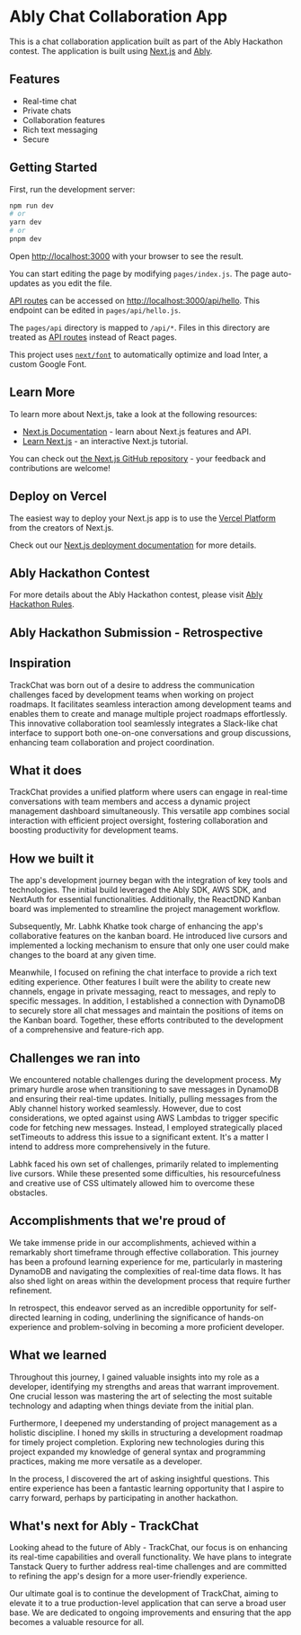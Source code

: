 # Ably Chat Collaboration App

This is a chat collaboration application built as part of the Ably Hackathon contest. The application is built using [Next.js](https://nextjs.org/) and [Ably](https://ably.com/).

## Features

- Real-time chat
- Private chats
- Collaboration features
- Rich text messaging
- Secure

## Getting Started

First, run the development server:

```bash
npm run dev
# or
yarn dev
# or
pnpm dev
```

Open [http://localhost:3000](http://localhost:3000) with your browser to see the result.

You can start editing the page by modifying `pages/index.js`. The page auto-updates as you edit the file.

[API routes](https://nextjs.org/docs/api-routes/introduction) can be accessed on [http://localhost:3000/api/hello](http://localhost:3000/api/hello). This endpoint can be edited in `pages/api/hello.js`.

The `pages/api` directory is mapped to `/api/*`. Files in this directory are treated as [API routes](https://nextjs.org/docs/api-routes/introduction) instead of React pages.

This project uses [`next/font`](https://nextjs.org/docs/basic-features/font-optimization) to automatically optimize and load Inter, a custom Google Font.

## Learn More

To learn more about Next.js, take a look at the following resources:

- [Next.js Documentation](https://nextjs.org/docs) - learn about Next.js features and API.
- [Learn Next.js](https://nextjs.org/learn) - an interactive Next.js tutorial.

You can check out [the Next.js GitHub repository](https://github.com/vercel/next.js/) - your feedback and contributions are welcome!

## Deploy on Vercel

The easiest way to deploy your Next.js app is to use the [Vercel Platform](https://vercel.com/new?utm_medium=default-template&filter=next.js&utm_source=create-next-app&utm_campaign=create-next-app-readme) from the creators of Next.js.

Check out our [Next.js deployment documentation](https://nextjs.org/docs/deployment) for more details.

## Ably Hackathon Contest

For more details about the Ably Hackathon contest, please visit [Ably Hackathon Rules](https://ably.devpost.com/rules).

## Ably Hackathon Submission - Retrospective


## Inspiration
TrackChat was born out of a desire to address the communication challenges faced by development teams when working on project roadmaps. It facilitates seamless interaction among development teams and enables them to create and manage multiple project roadmaps effortlessly. This innovative collaboration tool seamlessly integrates a Slack-like chat interface to support both one-on-one conversations and group discussions, enhancing team collaboration and project coordination.

## What it does
TrackChat provides a unified platform where users can engage in real-time conversations with team members and access a dynamic project management dashboard simultaneously. This versatile app combines social interaction with efficient project oversight, fostering collaboration and boosting productivity for development teams.

## How we built it
The app's development journey began with the integration of key tools and technologies. The initial build leveraged the Ably SDK, AWS SDK, and NextAuth for essential functionalities. Additionally, the ReactDND Kanban board was implemented to streamline the project management workflow.

Subsequently, Mr. Labhk Khatke took charge of enhancing the app's collaborative features on the kanban board. He introduced live cursors and implemented a locking mechanism to ensure that only one user could make changes to the board at any given time.

Meanwhile, I focused on refining the chat interface to provide a rich text editing experience. Other features I built were the ability to create new channels, engage in private messaging, react to messages, and reply to specific messages. In addition, I established a connection with DynamoDB to securely store all chat messages and maintain the positions of items on the Kanban board. Together, these efforts contributed to the development of a comprehensive and feature-rich app.
 
## Challenges we ran into
We encountered notable challenges during the development process. My primary hurdle arose when transitioning to save messages in DynamoDB and ensuring their real-time updates. Initially, pulling messages from the Ably channel history worked seamlessly. However, due to cost considerations, we opted against using AWS Lambdas to trigger specific code for fetching new messages. Instead, I employed strategically placed setTimeouts to address this issue to a significant extent. It's a matter I intend to address more comprehensively in the future.

Labhk faced his own set of challenges, primarily related to implementing live cursors. While these presented some difficulties, his resourcefulness and creative use of CSS ultimately allowed him to overcome these obstacles.

## Accomplishments that we're proud of
We take immense pride in our accomplishments, achieved within a remarkably short timeframe through effective collaboration. This journey has been a profound learning experience for me, particularly in mastering DynamoDB and navigating the complexities of real-time data flows. It has also shed light on areas within the development process that require further refinement.

In retrospect, this endeavor served as an incredible opportunity for self-directed learning in coding, underlining the significance of hands-on experience and problem-solving in becoming a more proficient developer.

## What we learned
Throughout this journey, I gained valuable insights into my role as a developer, identifying my strengths and areas that warrant improvement. One crucial lesson was mastering the art of selecting the most suitable technology and adapting when things deviate from the initial plan.

Furthermore, I deepened my understanding of project management as a holistic discipline. I honed my skills in structuring a development roadmap for timely project completion. Exploring new technologies during this project expanded my knowledge of general syntax and programming practices, making me more versatile as a developer.

In the process, I discovered the art of asking insightful questions. This entire experience has been a fantastic learning opportunity that I aspire to carry forward, perhaps by participating in another hackathon.

## What's next for Ably - TrackChat
Looking ahead to the future of Ably - TrackChat, our focus is on enhancing its real-time capabilities and overall functionality. We have plans to integrate Tanstack Query to further address real-time challenges and are committed to refining the app's design for a more user-friendly experience.

Our ultimate goal is to continue the development of TrackChat, aiming to elevate it to a true production-level application that can serve a broad user base. We are dedicated to ongoing improvements and ensuring that the app becomes a valuable resource for all.
